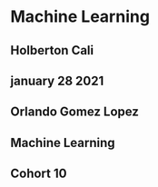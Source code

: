# Machine Learning

## Holberton Cali

## january 28 2021

## Orlando Gomez Lopez

## Machine Learning

## Cohort 10
